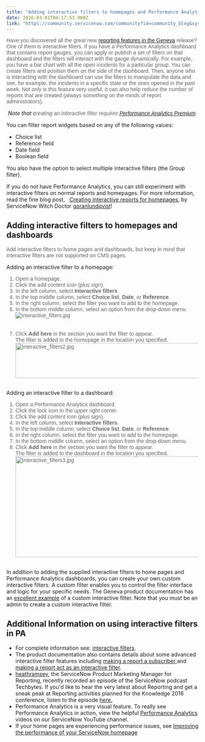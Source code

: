 ```yaml
---
title: "Adding interactive filters to homepages and Performance Analytics dashboards"
date: 2016-03-01T04:17:53.000Z
link: "https://community.servicenow.com/community?id=community_blog&sys_id=506caaa1dbd0dbc01dcaf3231f9619a8"
---
```

<p class="shortdesc" style="margin-top: 1em; margin-bottom: 1em; color: #636466; font-family: sans-serif;">Have you discovered all the great new <a title="ocs.servicenow.com/release_notes/performance_analytics_reporting/r_ReportingRN.html" href="https://docs.servicenow.com/release_notes/performance_analytics_reporting/r_ReportingRN.html">reporting features in the Geneva</a> release? One of them is interactive filters. If you have a Performance Analytics dashboard that contains report gauges, you can apply or publish a set of filters on that dashboard and the filters will interact with the gauge dynamically. For example, you have a bar chart with all the open incidents for a particular group. You can create filters and position them on the side of the dashboard. Then, anyone who is interacting with the dashboard can use the filters to manipulate the data and see, for example, the incidents in a specific state or the ones opened in the past week. Not only is this feature very useful, it can also help reduce the number of reports that are created (always something on the minds of report administrators).</p><p class="p1" style="text-align: center;"><em>Note that c<span style="color: #636466; font-family: sans-serif;">reating an interactive filter requires <a title="ocs.servicenow.com/use/performance_analytics/concept/c_PremiumPerformanceAnalytics.html" href="https://docs.servicenow.com/use/performance_analytics/concept/c_PremiumPerformanceAnalytics.html">Performance Analytics Premium</a>.</span></em></p><p></p><p>You can filter report widgets based on any of the following values:</p><ul><li>Choice list</li><li>Reference field</li><li>Date field</li><li>Boolean field</li></ul><p>You also have the option to select multiple interactive filters (the Group filter).</p><p></p><p>If you do not have Performance Analytics, you can still experiment with interactive filters on normal reports and homepages. For more information, read the fine blog post,   <a title="Creating interactive reports for homepages" __default_attr="6247" __jive_macro_name="blogpost" class="jive_macro jive_macro_blogpost" data-orig-content="Creating interactive reports for homepages" data-renderedposition="347.7257080078125_7.986111640930176_1146_38" href="/community?id=community_blog&sys_id=3dcd62e9dbd0dbc01dcaf3231f961909">Creating interactive reports for homepages</a>, by ServiceNow Witch Doctor <a title="goranlundqvist" __default_attr="30807" __jive_macro_name="user" class="jive-link-profile-small jive_macro jive_macro_user" data-id="30807" data-objecttype="3" data-orig-content="goranlundqvist" data-renderedposition="368.8368225097656_411.4095153808594_112_17" data-type="person" href="/community?id=community_user_profile&user=eb4f86e5db181fc09c9ffb651f961907">goranlundqvist</a>!</p><p></p><h2>Adding interactive filters to homepages and dashboards</h2><p><span style="color: #636466; font-family: sans-serif;">Add interactive filters to home pages and dashboards, but keep in mind that interactive filters are not supported on CMS pages.</span></p><p></p><p>Adding an interactive filter to a homepage:</p><ol class="ol steps" style="margin-top: 10px; margin-bottom: 10px; color: #636466; font-family: sans-serif;"><li><span class="ph cmd"></span><span class="ph cmd">Open a homepage.</span></li><li><span class="ph cmd">Click the add content icon (plus sign).</span></li><li><span class="ph cmd">In the left column, select <span class="ph uicontrol" style="font-weight: bold;">Interactive filters</span>.</span></li><li><span class="ph cmd">In the top middle column, select <span class="ph uicontrol" style="font-weight: bold;">Choice list</span>, <strong>Date</strong>, or <span class="ph uicontrol" style="font-weight: bold;">Reference</span>.</span></li><li><span class="ph cmd">In the right column, select the filter you want to add to the homepage.</span></li><li><span class="ph cmd">In the bottom middle column, select an option from the drop-down menu.<br/><img   alt="interactive_filters.jpg" class="image-4 jive-image" src="41cd2842db585f048c8ef4621f961904.iix" style="height: auto; display: block; margin-left: auto; margin-right: auto;"/><br/><br/></span></li><li><span class="ph cmd">Click <span class="ph uicontrol" style="font-weight: bold;">Add here</span> in the section you want the filter to appear.<br/>The filter is added to the homepage in the location you specified.<br/><img   alt="interactive_filters2.jpg" class="image-5 jive-image" src="fa7190cadb105344e9737a9e0f961969.iix" style="width: 620px; height: 92px; display: block; margin-left: auto; margin-right: auto;"/><br/></span></li></ol><p>Adding an interactive filter to a dashboard:</p><ol class="ol steps" style="margin-top: 10px; margin-bottom: 10px; color: #636466; font-family: sans-serif;"><li><span class="ph cmd">Open a Performance Analytics dashboard.</span></li><li>Click the lock icon in the upper right corner.</li><li><span class="ph cmd">Click the add content icon (plus sign).</span></li><li><span class="ph cmd">In the left column, select <span class="ph uicontrol" style="font-weight: bold;">Interactive filters</span>.</span></li><li><span class="ph cmd">In the top middle column, select <span class="ph uicontrol" style="font-weight: bold;">Choice list</span>, <strong>Date</strong>, or <span class="ph uicontrol" style="font-weight: bold;">Reference</span>.</span></li><li><span class="ph cmd">In the right column, select the filter you want to add to the homepage.</span></li><li><span class="ph cmd">In the bottom middle column, select an option from the drop-down menu.</span></li><li><span class="ph cmd">Click <span class="ph uicontrol" style="font-weight: bold;">Add here</span> in the section you want the filter to appear.<br/>The filter is added to the dashboard in the location you specified.<br/><img   alt="interactive_filters3.jpg" class="image-6 jive-image" src="cfa1b3b9db9c1fc03eb27a9e0f9619d8.iix" style="width: 620px; height: 264px; display: block; margin-left: auto; margin-right: auto;"/><br/></span></li></ol><p></p><p>In addition to adding the supplied interactive filters to home pages and Performance Analytics dashboards, you can create your own custom interactive filters. A custom filter enables you to control the filter interface and logic for your specific needs. The Geneva product documentation has an <a title="ocs.servicenow.com/administer/homepage_publishers/reference/r_CustomPublisherExample.html" href="https://docs.servicenow.com/administer/homepage_publishers/reference/r_CustomPublisherExample.html">excellent example</a> of a custom interactive filter. Note that you must be an admin to create a custom interactive filter.</p><p></p><h2>Additional Information on using interactive filters in PA</h2><ul><li>For complete information see: <a title="ocs.servicenow.com/administer/homepage_publishers/concept/c_HomepagePublishers.html" href="https://docs.servicenow.com/administer/homepage_publishers/concept/c_HomepagePublishers.html">interactive filters</a>.</li><li>The product documentation also contains details about some advanced interactive filter features including <a title="ocs.servicenow.com/administer/homepage_publishers/task/t_MakeAReportASubscriber.html" href="https://docs.servicenow.com/administer/homepage_publishers/task/t_MakeAReportASubscriber.html">making a report a subscriber </a>and <a title="ocs.servicenow.com/administer/homepage_publishers/task/t_MakeAReportAPublisher.html" href="https://docs.servicenow.com/administer/homepage_publishers/task/t_MakeAReportAPublisher.html">making a report act as an interactive filter</a>.</li><li><a __default_attr="10695" __jive_macro_name="user" class="jive_macro jive_macro_user" data-orig-content="heathramsey" data-renderedposition="2139.3056640625_37.986114501953125_100_17" href="/community?id=community_user_profile&user=66cfceeddb181fc09c9ffb651f961900" modifiedtitle="true" title="heathramsey">heathramsey</a>, the ServiceNow Product Marketing Manager for Reporting, recently recorded an episode of the ServiceNow podcast Techbytes. If you'd like to hear the very latest about Reporting and get a sneak peak at Reporting activities planned for the Knowledge 2016 conference, listen to the episode <a title="" _jive_internal="true" href="/community/service-automation-platform/performance-analytics/blog/2016/02/23/techbytes-episode-15-reporting-in-servicenow">here.</a></li><li>Performance Analytics is a very visual feature. To really see Performance Analytics in action, view the helpful <a title="ww.youtube.com/playlist?list=PLCOmiTb5WX3r5oa_VQoexC4XcqLmb6Ov3" href="https://www.youtube.com/playlist?list=PLCOmiTb5WX3r5oa_VQoexC4XcqLmb6Ov3">Performance Analytics</a> videos on our ServiceNow YouTube channel.</li><li>If your home pages are experiencing performance issues, see <a title="Improving the performance of your ServiceNow homepage" __default_attr="5195" __jive_macro_name="blogpost" class="jive_macro jive_macro_blogpost" data-orig-content="Improving the performance of your ServiceNow homepage" data-renderedposition="2208.229248046875_426.6675720214844_387_17" href="/community?id=community_blog&sys_id=dd6dea29dbd0dbc01dcaf3231f96190c">Improving the performance of your ServiceNow homepage</a></li></ul>
